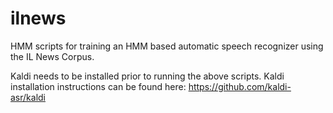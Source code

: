 # ilnews
HMM scripts for training an HMM based automatic speech recognizer using the IL News Corpus.

Kaldi needs to be installed prior to running the above scripts. Kaldi installation instructions can be found here:
https://github.com/kaldi-asr/kaldi
